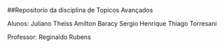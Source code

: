 ##Repositorio da disciplina de Topicos Avançados

Alunos:
Juliano Theiss
Amilton Baracy
Sergio Henrique
Thiago Torresani

Professor:
Reginaldo Rubens
